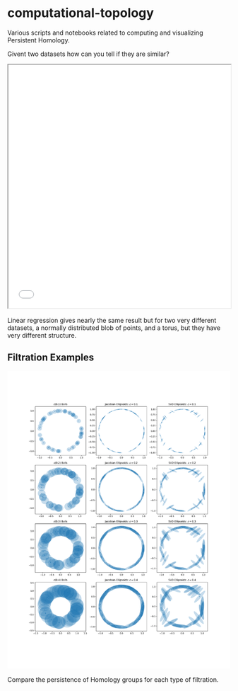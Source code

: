 # computational-topology

Various scripts and notebooks related to computing and visualizing Persistent Homology.


Givent two datasets how can you tell if they are similar? 

<iframe src="images/two_samples.html" style=" width:100%; height:550px;"></iframe>

Linear regression gives nearly the same result but for two very different datasets, a normally distributed blob of points, and a torus, but they have very different structure.

## Filtration Examples

<img src="images/figures_01-12.pdf" alt="Comparing Filtrations: Standard (Left), Jacobian Ellipsoid (Middle), and SVD Ellipsoid (Right)" />

Compare the persistence of Homology groups for each type of filtration.